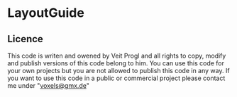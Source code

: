 #  LayoutGuide

## Licence
 
This code is writen and owened by Veit Progl and all rights to copy, modify and publish versions of this code belong to him. You can use this code for your own projects but you are not allowed to publish this code in any way. If you want to use this code in a public or commercial project please contact me under "voxels@gmx.de"
